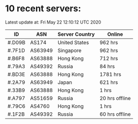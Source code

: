 # 10 recent servers:

Latest update at: Fri May 22 12:10:12 UTC 2020

| ID | ASN | Server Country | Online |
| -- | --- | -------------- | ------ |
| #.D09B | AS174 | United States | 962 hrs |
| #.7F1D | AS63949 | Singapore | 962 hrs |
| #.B6F8 | AS63888 | Hong Kong | 712 hrs |
| #.79A3 | AS49392 | Russia | 84 hrs |
| #.BD3E | AS63888 | Hong Kong | 1781 hrs |
| #.2A79 | AS63949 | Japan | 621 hrs |
| #.33B9 | AS63888 | Hong Kong | 1 hrs |
| #.A797 | AS51659 | Russia | 20 hrs offline |
| #.79C6 | AS4760 | Hong Kong | 1 hrs |
| #.1F2B | AS49392 | Russia | 60 hrs offline |

